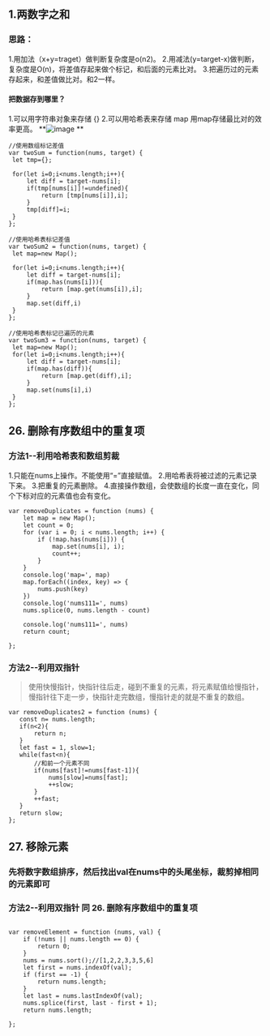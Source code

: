 ## 1.两数字之和

### 思路：
   1.用加法（x+y=traget）做判断复杂度是o(n2)。
   2.用减法(y=target-x)做判断，复杂度是O(n)，将差值存起来做个标记，和后面的元素比对。
   3.把遍历过的元素存起来，和差值做比对。和2一样。
#### 把数据存到哪里？
   1.可以用字符串对象来存储 {}
   2.可以用哈希表来存储 map
   用map存储最比对的效率更高。
   **![image](https://user-images.githubusercontent.com/15663474/169239440-c18ec1bb-d74f-4b89-a2d1-fbf0761dd167.png)
**
   ```
   //使用数组标记差值
 var twoSum = function(nums, target) {
    let tmp={};
    
    for(let i=0;i<nums.length;i++){
        let diff = target-nums[i];
        if(tmp[nums[i]]!=undefined){
            return [tmp[nums[i]],i];
        }
        tmp[diff]=i;
    }
};

//使用哈希表标记差值
var twoSum2 = function(nums, target) {
    let map=new Map();
    
    for(let i=0;i<nums.length;i++){
        let diff = target-nums[i];
        if(map.has(nums[i])){
            return [map.get(nums[i]),i];
        }
        map.set(diff,i)
    }
};

//使用哈希表标记已遍历的元素
var twoSum3 = function(nums, target) {
    let map=new Map();
    for(let i=0;i<nums.length;i++){
        let diff = target-nums[i];
        if(map.has(diff)){
            return [map.get(diff),i];
        }
        map.set(nums[i],i)
    }
};
   ```
## 26. 删除有序数组中的重复项

### 方法1--利用哈希表和数组剪裁
   1.只能在nums上操作。不能使用“=”直接赋值。
   2.用哈希表将被过滤的元素记录下来。
   3.把重复的元素删除。
   4.直接操作数组，会使数组的长度一直在变化，同个下标对应的元素值也会有变化。
```
var removeDuplicates = function (nums) {
    let map = new Map();
    let count = 0;
    for (var i = 0; i < nums.length; i++) {
        if (!map.has(nums[i])) {
            map.set(nums[i], i);
            count++;
        }
    }
    console.log('map=', map)
    map.forEach((index, key) => {
        nums.push(key)
    })
    console.log('nums111=', nums)
    nums.splice(0, nums.length - count)

    console.log('nums111=', nums)
    return count;

};
```

### 方法2--利用双指针
> 使用快慢指针，快指针往后走，碰到不重复的元素，将元素赋值给慢指针，慢指针往下走一步，快指针走完数组，慢指针走的就是不重复的数组。
```
var removeDuplicates2 = function (nums) {
   const n= nums.length;
   if(n<2){
       return n;
   }
   let fast = 1, slow=1;
   while(fast<n){
       //和前一个元素不同
       if(nums[fast]!=nums[fast-1]){
           nums[slow]=nums[fast];
           ++slow;
       }
       ++fast;
   }
   return slow;
};
```   
## 27. 移除元素
### 先将数字数组排序，然后找出val在nums中的头尾坐标，裁剪掉相同的元素即可
### 方法2--利用双指针 同 26. 删除有序数组中的重复项
```

var removeElement = function (nums, val) {
    if (!nums || nums.length == 0) {
        return 0;
    }
    nums = nums.sort();//[1,2,2,3,3,5,6]
    let first = nums.indexOf(val);
    if (first == -1) {
        return nums.length;
    }
    let last = nums.lastIndexOf(val);
    nums.splice(first, last - first + 1);
    return nums.length;

};

```
